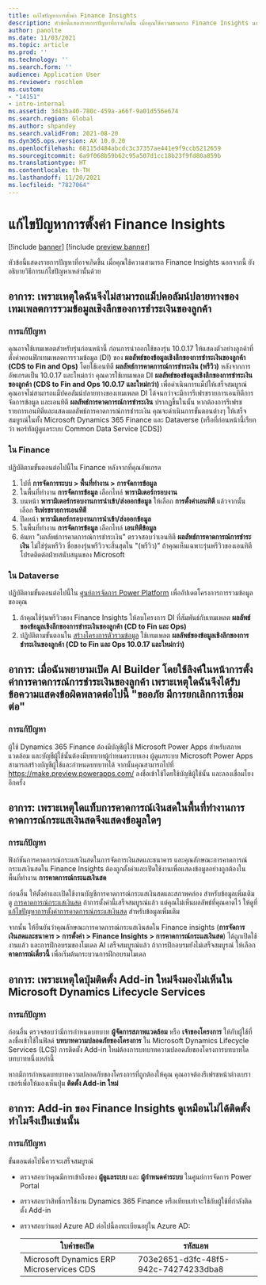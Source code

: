 ```yaml
---
title: แก้ไขปัญหาการตั้งค่า Finance Insights
description: หัวข้อนี้แสดงรายการปัญหาที่อาจเกิดขึ้น เมื่อคุณใช้ความสามารถ Finance Insights นอกจากนี้ ยังอธิบายวิธีการแก้ไขปัญหาเหล่านั้นด้วย
author: panolte
ms.date: 11/03/2021
ms.topic: article
ms.prod: ''
ms.technology: ''
ms.search.form: ''
audience: Application User
ms.reviewer: roschlom
ms.custom:
- "14151"
- intro-internal
ms.assetid: 3d43ba40-780c-459a-a66f-9a01d556e674
ms.search.region: Global
ms.author: shpandey
ms.search.validFrom: 2021-08-20
ms.dyn365.ops.version: AX 10.0.20
ms.openlocfilehash: 68115d484abcdc3c37357ae441e9f9ccb5212659
ms.sourcegitcommit: 6a9f068b59b62c95a507d1cc18b23f9fd80a859b
ms.translationtype: HT
ms.contentlocale: th-TH
ms.lasthandoff: 11/20/2021
ms.locfileid: "7827064"
---
```

# <a name="troubleshoot-finance-insights-setup-issues"></a>แก้ไขปัญหาการตั้งค่า Finance Insights

[!include [banner](../includes/banner.md)]
[!include [preview banner](../includes/preview-banner.md)]

หัวข้อนี้แสดงรายการปัญหาที่อาจเกิดขึ้น เมื่อคุณใช้ความสามารถ Finance Insights นอกจากนี้ ยังอธิบายวิธีการแก้ไขปัญหาเหล่านั้นด้วย

## <a name="symptom-why-cant-i-map-the-customer-payment-insights-data-integration-template-destination-column"></a>อาการ: เพราะเหตุใดฉันจึงไม่สามารถแม็ปคอลัมน์ปลายทางของเทมเพลตการรวมข้อมูลเชิงลึกของการชำระเงินของลูกค้า

### <a name="resolution"></a>การแก้ปัญหา

คุณอาจใช้เทมเพลตสำหรับรุ่นก่อนหน้านี้ ก่อนการนำออกใช้ของรุ่น 10.0.17 ให้แสดงตัวอย่างลูกค้าที่ตั้งค่าคอนฟิกเทมเพลตการรวมข้อมูล (DI) ของ **ผลลัพธ์ของข้อมูลเชิงลึกของการชำระเงินของลูกค้า (CDS to Fin and Ops)** โดยใช้เอนทิตี **ผลลัพธ์การคาดการณ์การชำระเงิน (พรีวิว)** หลังจากการอัพเกรดเป็น 10.0.17 และใหม่กว่า คุณควรใช้เทมเพลต DI **ผลลัพธ์ของข้อมูลเชิงลึกของการชำระเงินของลูกค้า (CDS to Fin and Ops 10.0.17 และใหม่กว่า)** เพื่อดําเนินการแม็ปให้เสร็จสมบูรณ์ คุณอาจไม่สามารถแม็ปคอลัมน์ปลายทางของเทมเพลต DI ได้จนกว่าจะมีการรีเฟรชรายการเอนทิตีการจัดการข้อมูล และเอนทิตี **ผลลัพธ์การคาดการณ์การชำระเงิน** ปรากฏขึ้นในนั้น หากต้องการรีเฟรชรายการเอนทิตีและแสดงผลลัพธ์การคาดการณ์การชำระเงิน คุณจะดําเนินการขั้นตอนต่างๆ ให้เสร็จสมบูรณ์ในทั้ง Microsoft Dynamics 365 Finance และ Dataverse (หรือที่ก่อนหน้านี้เรียกว่า พอร์ทัลผู้ดูแลระบบ Common Data Service \[CDS\])

### <a name="in-finance"></a>ใน Finance

ปฏิบัติตามขั้นตอนต่อไปนี้ใน Finance หลังจากที่คุณอัพเกรด

1. ไปที่ **การจัดการระบบ \> พื้นที่ทำงาน \> การจัดการข้อมูล**
2. ในพื้นที่ทำงาน **การจัดการข้อมูล** เลือกไทล์ **พารามิเตอร์กรอบงาน**
3. บนหน้า **พารามิเตอร์กรอบงานการนําเข้า/ส่งออกข้อมูล** ให้เลือก **การตั้งค่าเอนทิตี** แล้วจากนั้น เลือก **รีเฟรชรายการเอนทิตี**
4. ปิดหน้า **พารามิเตอร์กรอบงานการนําเข้า/ส่งออกข้อมูล**
5. ในพื้นที่ทำงาน **การจัดการข้อมูล** เลือกไทล์ **เอนทิตีข้อมูล**
6. ค้นหา "ผลลัพธ์การคาดการณ์การชำระเงิน" ตรวจสอบว่าเอนทิตี **ผลลัพธ์การคาดการณ์การชำระเงิน** ไม่ใช่รุ่นพรีวิว ชื่อของรุ่นพรีวิวจะสิ้นสุดใน "(พรีวิว)" ถ้าคุณเห็นเฉพาะรุ่นพรีวิวของเอนทิตี โปรดติดต่อฝ่ายสนับสนุนของ Microsoft

### <a name="in-dataverse"></a>ใน Dataverse

ปฏิบัติตามขั้นตอนต่อไปนี้ใน [ศูนย์การจัดการ Power Platform](https://admin.powerplatform.microsoft.com/environments) เพื่ออัปเดตโครงการการรวมข้อมูลของคุณ

1. ถ้าคุณใช้รุ่นพรีวิวของ Finance Insights ให้ลบโครงการ DI ที่สัมพันธ์กับเทมเพลต **ผลลัพธ์ของข้อมูลเชิงลึกของการชำระเงินของลูกค้า (CD to Fin และ Ops)**
2. ปฏิบัติตามขั้นตอนใน [สร้างโครงการตัวรวมข้อมูล](create-data-integrate-project.md) ใช้เทมเพลต **ผลลัพธ์ของข้อมูลเชิงลึกของการชำระเงินของลูกค้า (CD to Fin และ Ops 10.0.17 และใหม่กว่า)**

## <a name="symptom-when-i-try-to-open-ai-builder-by-using-the-links-on-the-customer-payment-predictions-setup-page-why-do-i-receive-the-following-error-message-sorry-theres-been-a-disconnect"></a>อาการ: เมื่อฉันพยายามเปิด AI Builder โดยใช้ลิงค์ในหน้าการตั้งค่าการคาดการณ์การชำระเงินของลูกค้า เพราะเหตุใดฉันจึงได้รับข้อความแสดงข้อผิดพลาดต่อไปนี้ "ขออภัย มีการยกเลิกการเชื่อมต่อ"

### <a name="resolution"></a>การแก้ปัญหา

ผู้ใช้ Dynamics 365 Finance ต้องมีบัญชีผู้ใช้ Microsoft Power Apps สำหรับสภาพแวดล้อม และบัญชีผู้ใช้นั้นต้องมีบทบาทผู้กำหนดระบบเอง ผู้ดูแลระบบ Microsoft Power Apps สามารถสร้างบัญชีผู้ใช้และกําหนดบทบาทได้ จากนั้นคุณสามารถไปที่ <https://make.preview.powerapps.com/> ลงชื่อเข้าใช้โดยใช้บัญชีผู้ใช้นั้น และลองเชื่อมโยงอีกครั้ง

## <a name="symptom-why-doesnt-the-cash-forecast-tab-in-the-cash-flow-forecast-workspace-show-any-data"></a>อาการ: เพราะเหตุใดแท็บการคาดการณ์เงินสดในพื้นที่ทำงานการคาดการณ์กระแสเงินสดจึงแสดงข้อมูลใดๆ

### <a name="resolution"></a>การแก้ปัญหา

ฟังก์ชันการคาดการณ์กระแสเงินสดในการจัดการเงินสดและธนาคาร และคุณลักษณะการคาดการณ์กระแสเงินสดใน Finance Insights ต้องถูกตั้งค่าและเปิดใช้งานเพื่อแสดงข้อมูลอย่างถูกต้องในพื้นที่ทำงาน **การคาดการณ์กระแสเงินสด**

ก่อนอื่น ให้ตั้งค่าและเปิดใช้งานบัญชีการคาดการณ์กระแสเงินสดและสภาพคล่อง สำหรับข้อมูลเพิ่มเติม ดู [การคาดการณ์กระแสเงินสด](../cash-bank-management/cash-flow-forecasting.md) ถ้าการตั้งค่านี้เสร็จสมบูรณ์แล้ว แต่คุณไม่เห็นผลลัพธ์ที่คุณคาดไว้ ให้ดูที่ [แก้ไขปัญหาการตั้งค่าการคาดการณ์กระแสเงินสด](../cash-bank-management/cash-flow-forecasting-tsg.md) สำหรับข้อมูลเพิ่มเติม

จากนั้น ให้ยืนยันว่าคุณลักษณะการคาดการณ์กระแสเงินสดใน Finance insights (**การจัดการเงินสดและธนาคาร \> การตั้งค่า \> Finance Insights \> การคาดการณ์กระแสเงินสด**) ได้ถูกเปิดใช้งานแล้ว และการฝึกอบรมของโมเดล AI เสร็จสมบูรณ์แล้ว ถ้าการฝึกอบรมยังไม่เสร็จสมบูรณ์ ให้เลือก **คาดการณ์เดี๋ยวนี้** เพื่อเริ่มต้นกระบวนการฝึกอบรมโมเดล

## <a name="symptom-why-isnt-the-install-a-new-add-in-button-visible-in-microsoft-dynamics-lifecycle-services"></a>อาการ: เพราะเหตุใดปุ่มติดตั้ง Add-in ใหม่จึงมองไม่เห็นใน Microsoft Dynamics Lifecycle Services

### <a name="resolution"></a>การแก้ปัญหา

ก่อนอื่น ตรวจสอบว่ามีการกำหนดบทบาท **ผู้จัดการสภาพแวดล้อม** หรือ **เจ้าของโครงการ** ให้กับผู้ใช้ที่ลงชื่อเข้าใช้ในฟิลด์ **บทบาทความปลอดภัยของโครงการ** ใน Microsoft Dynamics Lifecycle Services (LCS) การติดตั้ง Add-in ใหม่ต้องการบทบาทความปลอดภัยของโครงการบทบาทใดบทบาทหนึ่งเหล่านี้

หากมีการกำหนดบทบาทความปลอดภัยของโครงการที่ถูกต้องให้คุณ คุณอาจต้องรีเฟรชหน้าต่างเบราเซอร์เพื่อให้มองเห็นปุ่ม **ติดตั้ง Add-in ใหม่**

## <a name="symptom-the-finance-insights-add-in-doesnt-seem-to-be-installing-why-is-that"></a>อาการ: Add-in ของ Finance Insights ดูเหมือนไม่ได้ติดตั้ง ทำไมจึงเป็นเช่นนั้น

### <a name="resolution"></a>การแก้ปัญหา

ขั้นตอนต่อไปนี้ควรจะเสร็จสมบูรณ์

- ตรวจสอบว่าคุณมีการเข้าถึงของ **ผู้ดูแลระบบ** และ **ผู้กำหนดค่าระบบ** ในศูนย์การจัดการ Power Portal
- ตรวจสอบว่าสิทธิ์การใช้งาน Dynamics 365 Finance หรือเทียบเท่าจะใช้กับผู้ใช้ที่กำลังติดตั้ง Add-in
- ตรวจสอบว่าแอป Azure AD ต่อไปนี้ลงทะเบียนอยู่ใน Azure AD: 

  | ใบคำขอเปิด                  | รหัสแอพ           |
  | ---------------------------- | ---------------- |
  | Microsoft Dynamics ERP Microservices CDS | 703e2651-d3fc-48f5-942c-74274233dba8 | 
  
